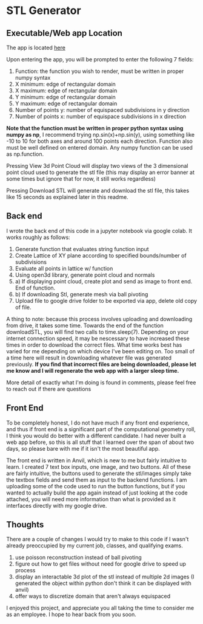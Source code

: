 # STL Generator
## Executable/Web app Location
The app is located [here](https://stlgenerator.anvil.app)

Upon entering the app, you will be prompted to enter the following 7 fields:
1. Function: the function you wish to render, must be written in proper numpy syntax
2. X minimum: edge of rectangular domain 
3. X maximum: edge of rectangular domain
4. Y minimum: edge of rectangular domain
5. Y maximum: edge of rectangular domain
6. Number of points y: number of equispaced subdivisions in y direction
7. Number of points x: number of equispace subdivisions in x direction

**Note that the function must be written in proper python syntax using numpy as np**, I recommend trying np.sin(x)+np.sin(y), using something like -10 to 10 for both axes and around 100 points each direction.  Function also must be well defined on entered domain.  Any numpy function can be used as np.function.

Pressing View 3d Point Cloud will display two views of the 3 dimensional point cloud used to generate the stl file (this may display an error banner at some times but ignore that for now, it still works regardless)


Pressing Download STL will generate and download the stl file, this takes like 15 seconds as explained later in this readme.


## Back end
I wrote the back end of this code in a jupyter notebook via google colab.  It works roughly as follows:
1. Generate function that evaluates string function input
2. Create Lattice of XY plane according to specified bounds/number of subdivisions
3. Evaluate all points in lattice w/ function 
4. Using open3d library, generate point cloud and normals 
5. a) If displaying point cloud, create plot and send as image to front end. End of function.
5. b) If downloading Stl, generate mesh via ball pivoting
6. Upload file to google drive folder to be exported via app, delete old copy of file.

A thing to note: because this process involves uploading and downloading from drive, it takes some time. Towards the end of the function downloadSTL, you will find two calls to time.sleep(7).  Depending on your internet connection speed, it may be nescessary to have increased these times in order to download the correct files.  What time works best has varied for me depending on which device I've been editing on.  Too small of a time here will result in downloading whatever file was generated previously. **If you find that incorrect files are being downloaded, please let me know and I will regenerate the web app with a larger sleep time.**

More detail of exactly what I'm doing is found in comments, please feel free to reach out if there are questions
## Front End
To be completely honest, I do not have much if any front end experience, and thus if front end is a significant part of the computational geometry roll, I think you would do better with a different candidate.  I had never built a web app before, so this is all stuff that I learned over the span of about two days, so please bare with me if it isn't the most beautiful app.

The front end is written in Anvil, which is new to me but fairly intuitive to learn.
I created 7 text box inputs, one image, and two buttons.  All of these are fairly intuitive, the buttons used to generate the stl/images simply take the textbox fields and send them as input to the backend functions.  I am uploading some of the code used to run the button functions, but if you wanted to actually build the app again instead of just looking at the code attached, you will need more information than what is provided as it interfaces directly with my google drive.

## Thoughts
There are a couple of changes I would try to make to this code if I wasn't already preoccupied by my current job, classes, and qualifying exams.
1. use poisson reconstruction instead of ball pivoting
2. figure out how to get files without need for google drive to speed up process
3. display an interactable 3d plot of the stl instead of multiple 2d images (I generated the object within python don't think it can be displayed with anvil)
4. offer ways to discretize domain that aren't always equispaced 

I enjoyed this project, and appreciate you all taking the time to consider me as an employee. I hope to hear back from you soon.
